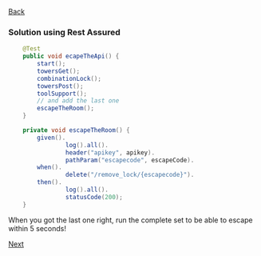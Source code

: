 [Back](../07.%20puzzle6.md)

### Solution using Rest Assured
```java
    @Test
    public void ecapeTheApi() {
        start();
        towersGet();
        combinationLock();
        towersPost();
        toolSupport();
        // and add the last one
        escapeTheRoom();
    }

    private void escapeTheRoom() {
        given().
                log().all().
                header("apikey", apikey).
                pathParam("escapecode", escapeCode).
        when().
                delete("/remove_lock/{escapecode}").
        then().
                log().all().
                statusCode(200);
    }
```
When you got the last one right, run the complete set to be able to escape within 5 seconds!

[Next](../08.%20end.md)
